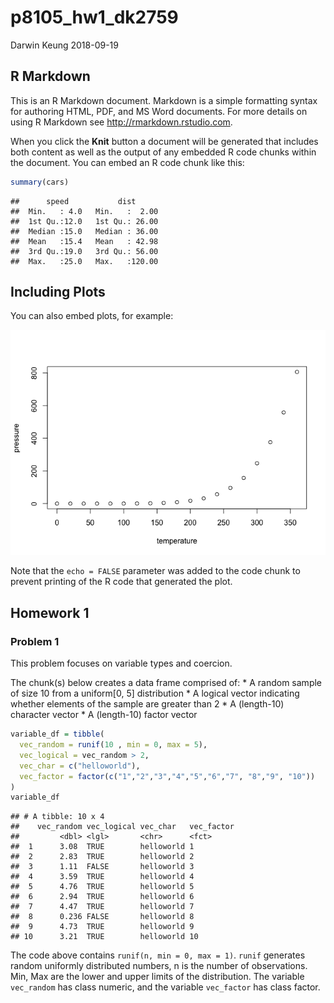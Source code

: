 p8105\_hw1\_dk2759
================
Darwin Keung
2018-09-19

## R Markdown

This is an R Markdown document. Markdown is a simple formatting syntax
for authoring HTML, PDF, and MS Word documents. For more details on
using R Markdown see <http://rmarkdown.rstudio.com>.

When you click the **Knit** button a document will be generated that
includes both content as well as the output of any embedded R code
chunks within the document. You can embed an R code chunk like this:

``` r
summary(cars)
```

    ##      speed           dist       
    ##  Min.   : 4.0   Min.   :  2.00  
    ##  1st Qu.:12.0   1st Qu.: 26.00  
    ##  Median :15.0   Median : 36.00  
    ##  Mean   :15.4   Mean   : 42.98  
    ##  3rd Qu.:19.0   3rd Qu.: 56.00  
    ##  Max.   :25.0   Max.   :120.00

## Including Plots

You can also embed plots, for example:

![](p8105_hw1_dk2759_files/figure-gfm/pressure-1.png)<!-- -->

Note that the `echo = FALSE` parameter was added to the code chunk to
prevent printing of the R code that generated the plot.

## Homework 1

### Problem 1

This problem focuses on variable types and coercion.

The chunk(s) below creates a data frame comprised of: \* A random sample
of size 10 from a uniform\[0, 5\] distribution \* A logical vector
indicating whether elements of the sample are greater than 2 \* A
(length-10) character vector \* A (length-10) factor vector

``` r
variable_df = tibble(
  vec_random = runif(10 , min = 0, max = 5),
  vec_logical = vec_random > 2,
  vec_char = c("helloworld"),
  vec_factor = factor(c("1","2","3","4","5","6","7", "8","9", "10"))
)
variable_df
```

    ## # A tibble: 10 x 4
    ##    vec_random vec_logical vec_char   vec_factor
    ##         <dbl> <lgl>       <chr>      <fct>     
    ##  1      3.08  TRUE        helloworld 1         
    ##  2      2.83  TRUE        helloworld 2         
    ##  3      1.11  FALSE       helloworld 3         
    ##  4      3.59  TRUE        helloworld 4         
    ##  5      4.76  TRUE        helloworld 5         
    ##  6      2.94  TRUE        helloworld 6         
    ##  7      4.47  TRUE        helloworld 7         
    ##  8      0.236 FALSE       helloworld 8         
    ##  9      4.73  TRUE        helloworld 9         
    ## 10      3.21  TRUE        helloworld 10

The code above contains `runif(n, min = 0, max = 1)`. `runif` generates
random uniformly distributed numbers, n is the number of observations.
Min, Max are the lower and upper limits of the distribution. The
variable `vec_random` has class numeric, and the variable `vec_factor`
has class factor.
